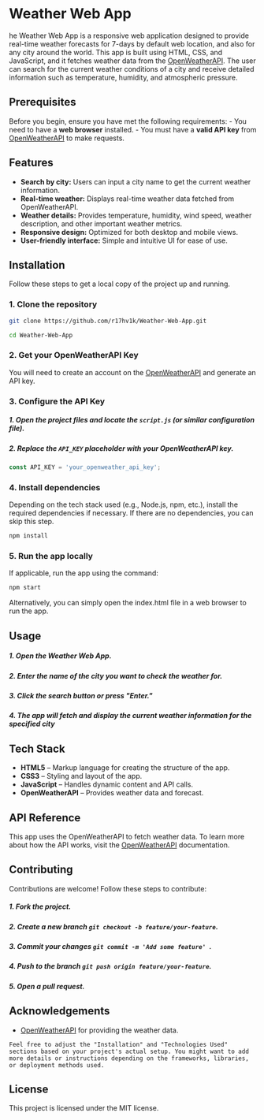 # Weather Web App
he Weather Web App is a responsive web application designed to provide real-time weather forecasts for 7-days by default web location, and also for any city around the world. This app is built using HTML, CSS, and JavaScript, and it fetches weather data from the [OpenWeatherAPI](https://openweathermap.org/api). The user can search for the current weather conditions of a city and receive detailed information such as temperature, humidity, and atmospheric pressure.


## Prerequisites

Before you begin, ensure you have met the following requirements:  - You need to have a **web browser** installed. - You must have a **valid API key** from [OpenWeatherAPI](https://home.openweathermap.org/users/sign_up) to make requests.
## Features

- **Search by city:** Users can input a city name to get the current weather information.
- **Real-time weather:** Displays real-time weather data fetched from OpenWeatherAPI.
- **Weather details:** Provides temperature, humidity, wind speed, weather description, and other important weather metrics.
- **Responsive design:** Optimized for both desktop and mobile views.
- **User-friendly interface:** Simple and intuitive UI for ease of use.
## Installation

Follow these steps to get a local copy of the project up and running.

### 1. Clone the repository

```bash
git clone https://github.com/r17hv1k/Weather-Web-App.git
```
```bash
cd Weather-Web-App
```

### 2. Get your OpenWeatherAPI Key

You will need to create an account on the [OpenWeatherAPI](https://openweathermap.org/api) and generate an API key.

### 3. Configure the API Key

##### 1. Open the project files and locate the ```script.js``` (or similar configuration file).
##### 2. Replace the ```API_KEY``` placeholder with your OpenWeatherAPI key.

```js
const API_KEY = 'your_openweather_api_key';
```

### 4. Install dependencies
Depending on the tech stack used (e.g., Node.js, npm, etc.), install the required dependencies if necessary. If there are no dependencies, you can skip this step.

```bash
npm install
```

### 5. Run the app locally

If applicable, run the app using the command:

```bash
npm start
```
Alternatively, you can simply open the index.html file in a web browser to run the app.

## Usage

##### 1. Open the Weather Web App.
##### 2. Enter the name of the city you want to check the weather for.
##### 3. Click the search button or press "Enter."
##### 4. The app will fetch and display the current weather information for the specified city

## Tech Stack


* **HTML5** – Markup language for creating the structure of the app.
* **CSS3** – Styling and layout of the app.
* **JavaScript** – Handles dynamic content and API calls.
* **OpenWeatherAPI** – Provides weather data and forecast.
## API Reference

This app uses the OpenWeatherAPI to fetch weather data. To learn more about how the API works, visit the [OpenWeatherAPI](https://openweathermap.org/api) documentation.


## Contributing

Contributions are welcome! Follow these steps to contribute:

##### 1. Fork the project.
##### 2. Create a new branch ```git checkout -b feature/your-feature```.
##### 3. Commit your changes ```git commit -m 'Add some feature' ```.
##### 4. Push to the branch ```git push origin feature/your-feature```.
##### 5. Open a pull request.

## Acknowledgements

 - [OpenWeatherAPI](https://openweathermap.org/api) for providing the weather data.

```vbnet
Feel free to adjust the "Installation" and "Technologies Used" sections based on your project's actual setup. You might want to add more details or instructions depending on the frameworks, libraries, or deployment methods used.
```

## License

This project is licensed under the MIT license.
